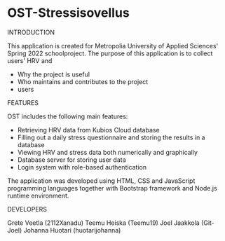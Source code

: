 # OST-Stressisovellus

INTRODUCTION

 This application is created for Metropolia University of Applied Sciences' Spring 2022 schoolproject. The purpose of this application is to collect users' HRV and 
 - Why the project is useful
 - Who maintains and contributes to the project
 - users
 
FEATURES

OST includes the following main features:
- Retrieving HRV data from Kubios Cloud database
- Filling out a daily stress questionnaire and storing the results in a database
- Viewing HRV and stress data both numerically and graphically
- Database server for storing user data
- Login system with role-based authentication

The application was developed using HTML, CSS and JavaScript programming languages together with Bootstrap framework and Node.js runtime environment.

DEVELOPERS

Grete Veetla (2112Xanadu)
Teemu Heiska (Teemu19)
Joel Jaakkola (Git-Joel)
Johanna Huotari (huotarijohanna)
